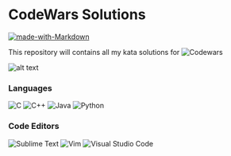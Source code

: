 # CodeWars Solutions

[![made-with-Markdown](https://img.shields.io/badge/Made%20with-Markdown-1f425f.svg)](http://commonmark.org)   

This repository will contains all my kata solutions for 
![Codewars](https://img.shields.io/badge/Codewars-B1361E?style=for-the-badge&logo=codewars&logoColor=grey)   
  
![alt text][banner]

[banner]: https://www.codewars.com/users/Xsardas665/badges/large "current rank"

### Languages

![C](https://img.shields.io/badge/c-%2300599C.svg?style=for-the-badge&logo=c&logoColor=white)
![C++](https://img.shields.io/badge/c++-%2300599C.svg?style=for-the-badge&logo=c%2B%2B&logoColor=white)
![Java](https://img.shields.io/badge/java-%23ED8B00.svg?style=for-the-badge&logo=java&logoColor=white)
![Python](https://img.shields.io/badge/python-3670A0?style=for-the-badge&logo=python&logoColor=ffdd54)

### Code Editors
![Sublime Text](https://img.shields.io/badge/sublime_text-%23575757.svg?style=for-the-badge&logo=sublime-text&logoColor=important)
![Vim](https://img.shields.io/badge/VIM-%2311AB00.svg?style=for-the-badge&logo=vim&logoColor=white)
![Visual Studio Code](https://img.shields.io/badge/VisualStudioCode-0078d7.svg?style=for-the-badge&logo=visual-studio-code&logoColor=white)